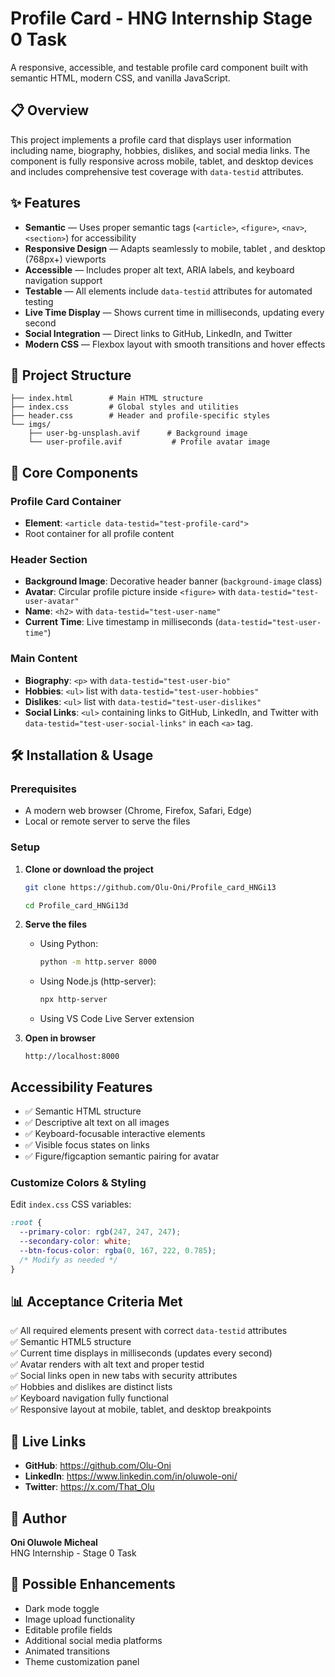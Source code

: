 # Profile Card - HNG Internship Stage 0 Task

A responsive, accessible, and testable profile card component built with semantic HTML, modern CSS, and vanilla JavaScript.

## 📋 Overview

This project implements a profile card that displays user information including name, biography, hobbies, dislikes, and social media links. The component is fully responsive across mobile, tablet, and desktop devices and includes comprehensive test coverage with `data-testid` attributes.

## ✨ Features

- **Semantic** — Uses proper semantic tags (`<article>`, `<figure>`, `<nav>`, `<section>`) for accessibility
- **Responsive Design** — Adapts seamlessly to mobile, tablet , and desktop (768px+) viewports
- **Accessible** — Includes proper alt text, ARIA labels, and keyboard navigation support
- **Testable** — All elements include `data-testid` attributes for automated testing
- **Live Time Display** — Shows current time in milliseconds, updating every second
- **Social Integration** — Direct links to GitHub, LinkedIn, and Twitter
- **Modern CSS** — Flexbox layout with smooth transitions and hover effects

## 📁 Project Structure

```
├── index.html        # Main HTML structure
├── index.css         # Global styles and utilities
├── header.css        # Header and profile-specific styles
└── imgs/
    ├── user-bg-unsplash.avif      # Background image
    └── user-profile.avif           # Profile avatar image
```

## 🎯 Core Components

### Profile Card Container
- **Element**: `<article data-testid="test-profile-card">`
- Root container for all profile content


### Header Section
- **Background Image**: Decorative header banner (`background-image` class)
- **Avatar**: Circular profile picture inside `<figure>` with `data-testid="test-user-avatar"`
- **Name**: `<h2>` with `data-testid="test-user-name"`
- **Current Time**: Live timestamp in milliseconds (`data-testid="test-user-time"`)

### Main Content
- **Biography**: `<p>` with `data-testid="test-user-bio"`
- **Hobbies**: `<ul>` list with `data-testid="test-user-hobbies"` 
- **Dislikes**: `<ul>` list with `data-testid="test-user-dislikes"` 
- **Social Links**: `<ul>` containing links to GitHub, LinkedIn, and Twitter with `data-testid="test-user-social-links"` in each `<a>` tag.

## 🛠️ Installation & Usage

### Prerequisites
- A modern web browser (Chrome, Firefox, Safari, Edge)
- Local or remote server to serve the files 

### Setup

1. **Clone or download the project**
   ```bash
   git clone https://github.com/Olu-Oni/Profile_card_HNGi13
   
   cd Profile_card_HNGi13d
   ```

2. **Serve the files**
   - Using Python:
     ```bash
     python -m http.server 8000
     ```
   - Using Node.js (http-server):
     ```bash
     npx http-server
     ```
   - Using VS Code Live Server extension

3. **Open in browser**
   ```
   http://localhost:8000
   ```

##  Accessibility Features

- ✅ Semantic HTML structure
- ✅ Descriptive alt text on all images
- ✅ Keyboard-focusable interactive elements
- ✅ Visible focus states on links
- ✅ Figure/figcaption semantic pairing for avatar


### Customize Colors & Styling
Edit `index.css` CSS variables:
```css
:root {
  --primary-color: rgb(247, 247, 247);
  --secondary-color: white;
  --btn-focus-color: rgba(0, 167, 222, 0.785);
  /* Modify as needed */
}
```

## 📊 Acceptance Criteria Met

✅ All required elements present with correct `data-testid` attributes  
✅ Semantic HTML5 structure  
✅ Current time displays in milliseconds (updates every second)  
✅ Avatar renders with alt text and proper testid  
✅ Social links open in new tabs with security attributes  
✅ Hobbies and dislikes are distinct lists  
✅ Keyboard navigation fully functional  
✅ Responsive layout at mobile, tablet, and desktop breakpoints  

## 🔗 Live Links

- **GitHub**: https://github.com/Olu-Oni
- **LinkedIn**: https://www.linkedin.com/in/oluwole-oni/
- **Twitter**: https://x.com/That_Olu

## 👤 Author

**Oni Oluwole Micheal**  
HNG Internship - Stage 0 Task

## 🚀 Possible Enhancements

- Dark mode toggle
- Image upload functionality
- Editable profile fields
- Additional social media platforms
- Animated transitions
- Theme customization panel